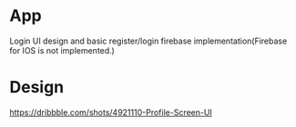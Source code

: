 # App
Login UI design and basic register/login firebase implementation(Firebase for IOS is not implemented.)


# Design
https://dribbble.com/shots/4921110-Profile-Screen-UI
